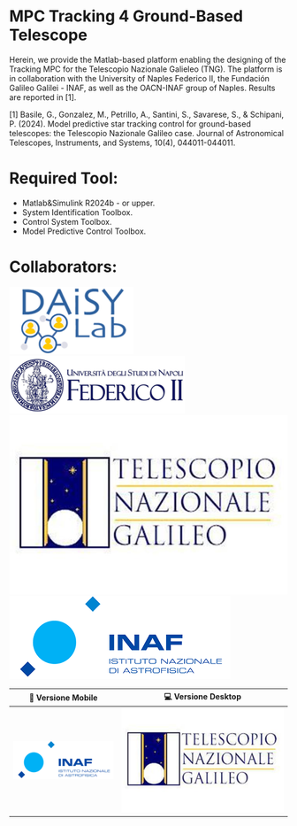 # MPC Tracking 4 Ground-Based Telescope
Herein, we provide the Matlab-based platform enabling the designing of the Tracking MPC for the Telescopio Nazionale Galieleo (TNG). 
The platform is in collaboration with the University of Naples Federico II, the Fundación Galileo Galilei - INAF, as well as the OACN-INAF group of Naples.
Results are reported in [1].


[1] Basile, G., Gonzalez, M., Petrillo, A., Santini, S., Savarese, S., & Schipani, P. (2024). Model predictive star tracking control for ground-based telescopes: the Telescopio Nazionale Galileo case. Journal of Astronomical Telescopes, Instruments, and Systems, 10(4), 044011-044011.

# Required Tool:
- Matlab&Simulink R2024b - or upper.
- System Identification Toolbox.
- Control System Toolbox.
- Model Predictive Control Toolbox.

# Collaborators:
![DAISY](./Images/daisylab_logo.png)
![DIETI](./Images/unina_logo.png)
![FGG](./Images/FGG.jpeg)
![INAF](./Images/INAF.png)

| 📱 Versione Mobile | 💻 Versione Desktop |
|--------------------|--------------------|
| ![INAF](./Images/INAF.png) | ![FGG](./Images/FGG.jpeg) |

